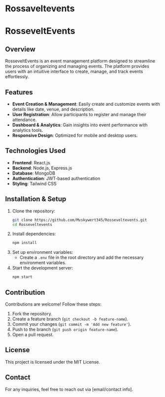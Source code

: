 # Rossaveltevents
# RosseveltEvents

## Overview
RosseveltEvents is an event management platform designed to streamline the process of organizing and managing events. The platform provides users with an intuitive interface to create, manage, and track events effortlessly.

## Features
- **Event Creation & Management**: Easily create and customize events with details like date, venue, and description.
- **User Registration**: Allow participants to register and manage their attendance.
- **Dashboard & Analytics**: Gain insights into event performance with analytics tools.
- **Responsive Design**: Optimized for mobile and desktop users.

## Technologies Used
- **Frontend**: React.js
- **Backend**: Node.js, Express.js
- **Database**: MongoDB
- **Authentication**: JWT-based authentication
- **Styling**: Tailwind CSS

## Installation & Setup
1. Clone the repository:
   ```sh
   git clone https://github.com/Mvskywert345/Rosseveltevents.git
   cd Rosseveltevents
   ```
2. Install dependencies:
   ```sh
   npm install
   ```
3. Set up environment variables:
   - Create a `.env` file in the root directory and add the necessary environment variables.
4. Start the development server:
   ```sh
   npm start
   ```

## Contribution
Contributions are welcome! Follow these steps:
1. Fork the repository.
2. Create a feature branch (`git checkout -b feature-name`).
3. Commit your changes (`git commit -m 'Add new feature'`).
4. Push to the branch (`git push origin feature-name`).
5. Open a pull request.

## License
This project is licensed under the MIT License.

## Contact
For any inquiries, feel free to reach out via [email/contact info].

